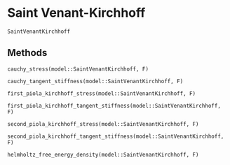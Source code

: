 # Saint Venant-Kirchhoff

```@docs
SaintVenantKirchhoff
```

## Methods

```@docs
cauchy_stress(model::SaintVenantKirchhoff, F)
```

```@docs
cauchy_tangent_stiffness(model::SaintVenantKirchhoff, F)
```

```@docs
first_piola_kirchhoff_stress(model::SaintVenantKirchhoff, F)
```

```@docs
first_piola_kirchhoff_tangent_stiffness(model::SaintVenantKirchhoff, F)
```

```@docs
second_piola_kirchhoff_stress(model::SaintVenantKirchhoff, F)
```

```@docs
second_piola_kirchhoff_tangent_stiffness(model::SaintVenantKirchhoff, F)
```

```@docs
helmholtz_free_energy_density(model::SaintVenantKirchhoff, F)
```
